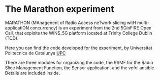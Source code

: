 # The Marathon experiment
MARATHON (MAnagenent of Radio Access neTwork slicing witH multi-applicatiON concurrency) is an experiment from the 2nd 5GinFIRE Open Call, that exploits the WINS_5G platform located at Trinity College Dublin (TCD).

Here you can find the code developed for the experiment, by Universitat Politecnica de Catalunya
[UPC](https://www.upc.edu)

There are three modules for organizing the code, the RSMF for the Radio Slice Management Function, the Sensor application, and the vnfd-ansible. Details are included inside.
